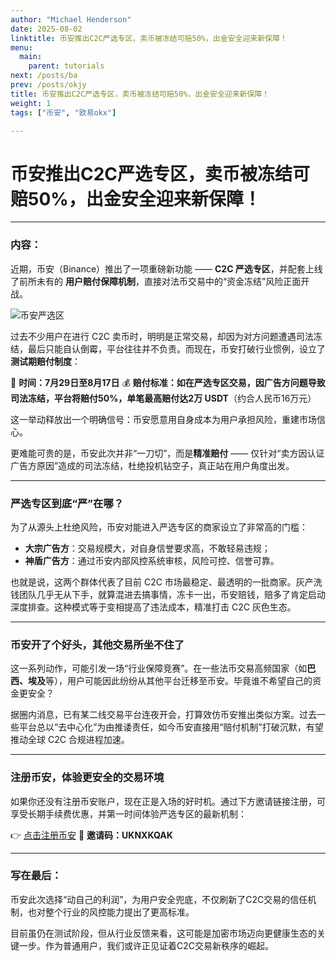```yaml
---
author: "Michael Henderson"
date: 2025-08-02
linktitle: 币安推出C2C严选专区，卖币被冻结可赔50%，出金安全迎来新保障！
menu:
  main:
    parent: tutorials
next: /posts/ba
prev: /posts/okjy
title: 币安推出C2C严选专区，卖币被冻结可赔50%，出金安全迎来新保障！
weight: 1
tags: ["币安", "欧易okx"]

---
```


# 币安推出C2C严选专区，卖币被冻结可赔50%，出金安全迎来新保障！

---

### 内容：

近期，币安（Binance）推出了一项重磅新功能 —— **C2C 严选专区**，并配套上线了前所未有的 **用户赔付保障机制**，直接对法币交易中的“资金冻结”风险正面开战。

![币安严选区](https://i.mji.rip/2025/08/03/4d7bc0c5e44ba07bf8843d4fd760de8d.png "币安严选区")

过去不少用户在进行 C2C 卖币时，明明是正常交易，却因为对方问题遭遇司法冻结，最后只能自认倒霉，平台往往并不负责。而现在，币安打破行业惯例，设立了**测试期赔付制度**：

📅 **时间：7月29日至8月17日**
💰 **赔付标准：如在严选专区交易，因广告方问题导致司法冻结，平台将赔付50%，单笔最高赔付达2万 USDT**（约合人民币16万元）

这一举动释放出一个明确信号：币安愿意用自身成本为用户承担风险，重建市场信心。

更难能可贵的是，币安此次并非“一刀切”，而是**精准赔付** —— 仅针对“卖方因认证广告方原因”造成的司法冻结，杜绝投机钻空子，真正站在用户角度出发。

---

### 严选专区到底“严”在哪？

为了从源头上杜绝风险，币安对能进入严选专区的商家设立了非常高的门槛：

* **大宗广告方**：交易规模大，对自身信誉要求高，不敢轻易违规；
* **神盾广告方**：通过币安内部风控系统审核，风险可控、信誉可靠。

也就是说，这两个群体代表了目前 C2C 市场最稳定、最透明的一批商家。灰产洗钱团队几乎无从下手，就算混进去搞事情，冻卡一出，币安赔钱，赔多了肯定启动深度排查。这种模式等于变相提高了违法成本，精准打击 C2C 灰色生态。

---

### 币安开了个好头，其他交易所坐不住了

这一系列动作，可能引发一场“行业保障竞赛”。在一些法币交易高频国家（如**巴西、埃及**等），用户可能因此纷纷从其他平台迁移至币安。毕竟谁不希望自己的资金更安全？

据圈内消息，已有某二线交易平台连夜开会，打算效仿币安推出类似方案。过去一些平台总以“去中心化”为由推诿责任，如今币安直接用“赔付机制”打破沉默，有望推动全球 C2C 合规进程加速。

---

### 注册币安，体验更安全的交易环境

如果你还没有注册币安账户，现在正是入场的好时机。通过下方邀请链接注册，可享受长期手续费优惠，并第一时间体验严选专区的最新机制：

👉 [点击注册币安](https://www.binance.com/zh-CN/join?ref=UKNXKQAK)
📌 **邀请码：UKNXKQAK**

---

### 写在最后：

币安此次选择“动自己的利润”，为用户安全兜底，不仅刷新了C2C交易的信任机制，也对整个行业的风控能力提出了更高标准。

目前虽仍在测试阶段，但从行业反馈来看，这可能是加密市场迈向更健康生态的关键一步。作为普通用户，我们或许正见证着C2C交易新秩序的崛起。